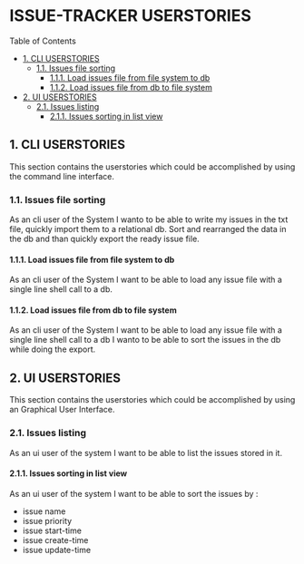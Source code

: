 #  ISSUE-TRACKER USERSTORIES


Table of Contents

  * [1. CLI USERSTORIES](#1-cli-userstories)
    * [1.1. Issues file sorting](#11-issues-file-sorting)
      * [1.1.1. Load issues file from file system to db](#111-load-issues-file-from-file-system-to-db)
      * [1.1.2. Load issues file from db to file system](#112-load-issues-file-from-db-to-file-system)
  * [2. UI USERSTORIES](#2-ui-userstories)
    * [2.1. Issues listing](#21-issues-listing)
      * [2.1.1. Issues sorting in list view](#211-issues-sorting-in-list-view)


## 1. CLI USERSTORIES
This section contains the userstories which could be accomplished by using the command line interface. 

### 1.1. Issues file sorting
As an cli user of the System I wanto to be able to write my issues in the txt file, quickly import them to a relational db. Sort and rearranged the data in the db and than quickly export the ready issue file. 

#### 1.1.1. Load issues file from file system to db
As an cli user of the System I want to be able to load any issue file with a single line shell call to a db. 

#### 1.1.2. Load issues file from db to file system
As an cli user of the System I want to be able to load any issue file with a single line shell call to a db
I wanto to be able to sort the issues in the db while doing the export. 

## 2. UI USERSTORIES
This section contains the userstories which could be accomplished by using an Graphical User Interface. 

### 2.1. Issues listing
As an ui user of the system I want to be able to list the issues stored in it. 

#### 2.1.1. Issues sorting in list view
As an ui user of the system I want to be able to sort the issues by :
- issue name
- issue priority
- issue start-time
- issue create-time
- issue update-time

